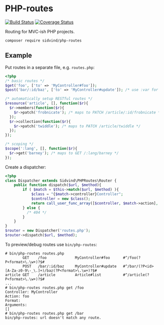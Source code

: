 PHP-routes
==========

[![Build Status](https://travis-ci.org/ext/php-routes.svg?branch=master)](https://travis-ci.org/ext/php-routes) [![Coverage Status](https://coveralls.io/repos/github/ext/php-routes/badge.svg?branch=master)](https://coveralls.io/github/ext/php-routes?branch=master)

Routing for MVC-ish PHP projects.

    composer require sidvind/php-routes

Example
-------

Put routes in a separate file, e.g. `routes.php`:

```php
<?php
/* basic routes */
$get('foo', ['to' => 'MyController#foo']);
$post('bar/:id/baz', ['to' => 'MyController#update']); /* use :var for variables */

/* automatically setup RESTful routes */
$resource('article', [], function($r){
  $r->members(function($r){
    $r->patch('frobnicate'); /* maps to PATCH /article/:id/frobnicate */
  });
  $r->collection(function($r){
    $r->patch('twiddle'); /* maps to PATCH /article/twiddle */
  });
});

/* scoping */
$scope(':lang', [], function($r){
  $r->get('barney'); /* maps to GET /:lang/barney */
});
```

Create a dispatcher:

```php
<?php
class Dispatcher extends Sidvind\PHPRoutes\Router {
	public function dispatch($url, $method){
		if ( $match = $this->match($url, $method) ){
			$class = "{$match->controller}Controller";
			$controller = new $class();
			return call_user_func_array([$controller, $match->action], $match->args);
		} else {
		  /* 404 */
		}
	}
}
$router = new Dispatcher('routes.php');
$router->dispatch($url, $method);
```

To preview/debug routes use `bin/php-routes`:

```
# bin/php-routes routes.php
        GET    /foo             MyController#foo      #^/foo(?P<format>\.\w+)?$#
        POST   /bar/:id/baz     MyController#update   #^/bar/(?P<id>[A-Za-z0-9\-_\.]+)/baz(?P<format>\.\w+)?$#
article GET    /article         Article#list          #^/article(?P<format>\.\w+)?$#
...
# bin/php-routes routes.php get /foo
Controller: MyController
Action: foo
Format:
Arguments:
[]
# bin/php-routes routes.php get /bar
bin/php-routes: url doesn't match any route.
```
